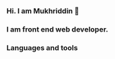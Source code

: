 ### Hi. I am Mukhriddin 👋
### I am front end web developer. 

### Languages and tools
<code><img scr='https://www.kindpng.com/picc/m/67-678384_transparent-javascript-icon-png-png-download.png' width="25px"></code>
